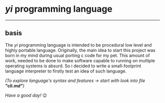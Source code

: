 # _yi_ programming language
---
## basis
The _yi_ programming language is intended to be procedural low level and highly portable language.
Originally, the main idea to start this project was born in my mind during usual porting c code for my pet. This amount of work, needed to be done to make software capable to running on multiple operating systems is absurd. So i decided to write a small-footprint language interpreter to firstly test an idea of such language.

_(To explore language's syntax and features -> start with look into file **"cli.md"**)_

_Have a good day!_ 😉
